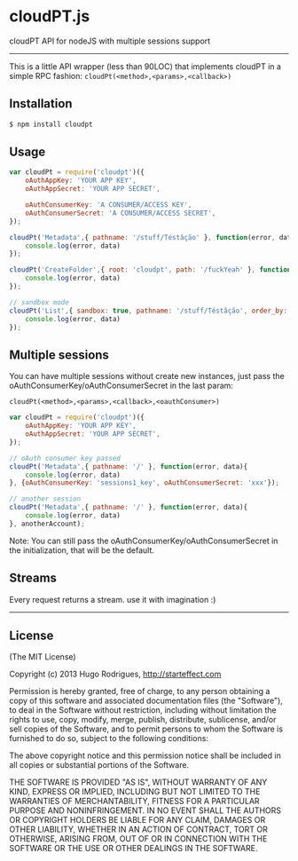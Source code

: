 cloudPT.js
==========
cloudPT API for nodeJS with multiple sessions support

---

This is a little API wrapper (less than 90LOC) that implements cloudPT in a simple RPC fashion: `cloudPt(<method>,<params>,<callback>)`

## Installation

```bash
$ npm install cloudpt
```

## Usage

```js
var cloudPt = require('cloudpt')({
	oAuthAppKey: 'YOUR APP KEY',
	oAuthAppSecret: 'YOUR APP SECRET',

	oAuthConsumerKey: 'A CONSUMER/ACCESS KEY',
	oAuthConsumerSecret: 'A CONSUMER/ACCESS SECRET',
});

cloudPt('Metadata',{ pathname: '/stuff/Téstâção' }, function(error, data){
	console.log(error, data)
});

cloudPt('CreateFolder',{ root: 'cloudpt', path: '/fuckYeah' }, function(error, data){
	console.log(error, data)
});

// sandbox mode
cloudPt('List',{ sandbox: true, pathname: '/stuff/Téstâção', order_by: 'mtime' }, function(error, data){
	console.log(error, data)
});
```



## Multiple sessions
You can have multiple sessions without create new instances, just pass the oAuthConsumerKey/oAuthConsumerSecret in the last param:

`cloudPt(<method>,<params>,<callback>,<oauthConsumer>)`

```js
var cloudPt = require('cloudpt')({
	oAuthAppKey: 'YOUR APP KEY',
	oAuthAppSecret: 'YOUR APP SECRET',
});

// oAuth consumer key passed
cloudPt('Metadata',{ pathname: '/' }, function(error, data){
	console.log(error, data)
}, {oAuthConsumerKey: 'sessions1_key', oAuthConsumerSecret: 'xxx'});

// another session
cloudPt('Metadata',{ pathname: '/' }, function(error, data){
	console.log(error, data)
}, anotherAccount);
```
Note: You can still pass the oAuthConsumerKey/oAuthConsumerSecret in the initialization, that will be the default.


## Streams
Every request returns a stream. use it with imagination :)


---
## License 

(The MIT License)

Copyright (c) 2013 Hugo Rodrigues, http://starteffect.com

Permission is hereby granted, free of charge, to any person obtaining a copy
of this software and associated documentation files (the "Software"), to deal
in the Software without restriction, including without limitation the rights
to use, copy, modify, merge, publish, distribute, sublicense, and/or sell
copies of the Software, and to permit persons to whom the Software is
furnished to do so, subject to the following conditions:

The above copyright notice and this permission notice shall be included in
all copies or substantial portions of the Software.

THE SOFTWARE IS PROVIDED "AS IS", WITHOUT WARRANTY OF ANY KIND, EXPRESS OR
IMPLIED, INCLUDING BUT NOT LIMITED TO THE WARRANTIES OF MERCHANTABILITY,
FITNESS FOR A PARTICULAR PURPOSE AND NONINFRINGEMENT. IN NO EVENT SHALL THE
AUTHORS OR COPYRIGHT HOLDERS BE LIABLE FOR ANY CLAIM, DAMAGES OR OTHER
LIABILITY, WHETHER IN AN ACTION OF CONTRACT, TORT OR OTHERWISE, ARISING FROM,
OUT OF OR IN CONNECTION WITH THE SOFTWARE OR THE USE OR OTHER DEALINGS IN
THE SOFTWARE.
